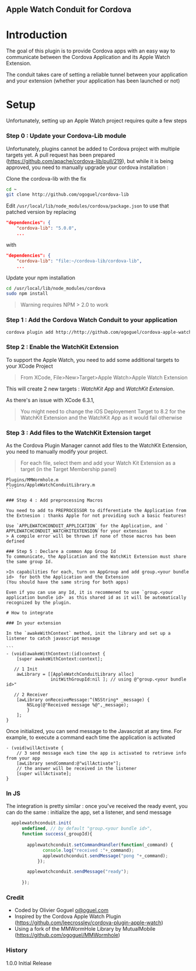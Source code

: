 ## Apple Watch Conduit for Cordova

# Introduction
The goal of this plugin is to provide Cordova apps with an easy way to communicate between the Cordova Application and its Apple Watch Extension.

The conduit takes care of setting a reliable tunnel between your application and your extension (whether your application has been launched or not)

# Setup
Unfortunately, setting up an Apple Watch project requires quite a few steps 

### Step 0 :  Update your Cordova-Lib module

Unfortunately, plugins cannot be added to Cordova project with multiple targets yet.
A pull request has been prepared (https://github.com/apache/cordova-lib/pull/219), but while it is being approved, you need to manually upgrade your cordova installation :

Clone the cordova-lib with the fix
```sh
cd ~
git clone http://github.com/ogoguel/cordova-lib
```

Edit `/usr/local/lib/node_modules/cordova/package.json` to use that patched version by replacing
```json
"dependencies": {
    "cordova-lib": "5.0.0",
    ...
 ```
with
```json
"dependencies": {
    "cordova-lib": "file:~/cordova-lib/cordova-lib",
    ...
 ```
 Update your npm installation
 ```sh
 cd /usr/local/lib/node_modules/cordova
 sudo npm install
 ```

> Warning requires NPM > 2.0 to work

### Step 1 : Add the Cordova Watch Conduit to your application
```sh
cordova plugin add http://http://github.com/ogoguel/cordova-apple-watch-conduit.git
```
### Step 2 : Enable the WatchKit Extension
To support the Apple Watch, you need to add some additional targets to your XCode Project

> From XCode, File>New>Target>Apple Watch>Apple Watch Extension

This will create 2 new targets : *WatchKit App* and *WatchKit Extension*.

As there's an issue with XCode 6.3.1,

> You might need to change the iOS Deployement Target to 8.2 for the WatchKit Extension and the WatchKit App as it would fail otherwise

### Step 3 : Add files to the WatchKit Extension target
As the Cordova Plugin Manager cannot add files to the WatchKit Extension, you need to manually modify your project.

> For each file, select them and add your Watch Kit Extension as a target (in the Target Membership panel)
````
Plugins/MMWormhole.m
Plugins/AppleWatchConduitLibrary.m
```

### Step 4 : Add preprocessing Macros

You need to add to PREPROCESSOR to differentiate the Application from the Extnesion : thanks Apple for not providing such a basic features!

Use `APPLEWATCHCONDUIT_APPLICATION` for the Application, and `
APPLEWATCHCONDUIT_WATCHKITEXTENSION`for your extension
> A compile error will be thrown if none of those macros has been defined

### Step 5 : Declare a common App Group Id
To communicate, the Application and the WatchKit Extension must share the same group Id.

>In capabilities for each, turn on AppGroup and add group.<your bundle id>  for both the Application and the Extension
(You should have the same string for both apps)

Even if you can use any Id, it is recommened to use `group.<your application bundle id>` as this shared id as it will be automatically recognized by the plugin.

# How to integrate

### In your extension

In the `awakeWithContext` method, init the library and set up a listener to catch javascript message

```
- (void)awakeWithContext:(id)context {
    [super awakeWithContext:context];
  
   // 1 Init 
    awLibrary = [[AppleWatchConduitLibrary alloc]
                 initWithGroupId:nil ]; // using @"group.<your bundle id>"
            
   // 2 Receiver     
    [awLibrary onReceiveMessage:^(NSString* _message) {
        NSLog(@"Received message %@",_message);
        }
    ];
}
````

Once initialized, you can send message to the Javascript at any time. For example, to execute a command each time the application is activated
```
- (void)willActivate {
    // 3 send message each time the app is activated to retrieve info from your app
    [awLibrary sendCommand:@"willActivate"];
    // the answer will be received in the listener
    [super willActivate];
}
```

### In JS

The integration is pretty similar : once you've received the ready event, you can do the same : initialize the app, set a listener, and send message 

```js
  applewatchconduit.init(
      undefined, // by default "group.<your bundle id>",
      function success(_groupId){
    
        applewatchconduit.setCommandHandler(function(_command) {
              console.log("received :"+_command);
              applewatchconduit.sendMessage("pong "+_command);
            });

        applewatchconduit.sendMessage("ready");
        
      });
```
### Credit
* Coded by Olivier Goguel o@oguel.com
* Inspired by the Cordova Apple Watch Plugin (https://github.com/leecrossley/cordova-plugin-apple-watch)
* Using a fork of the MMWormHole Library by MutualMobile (https://github.com/ogoguel/MMWormhole)

### History
1.0.0 Initial Release







